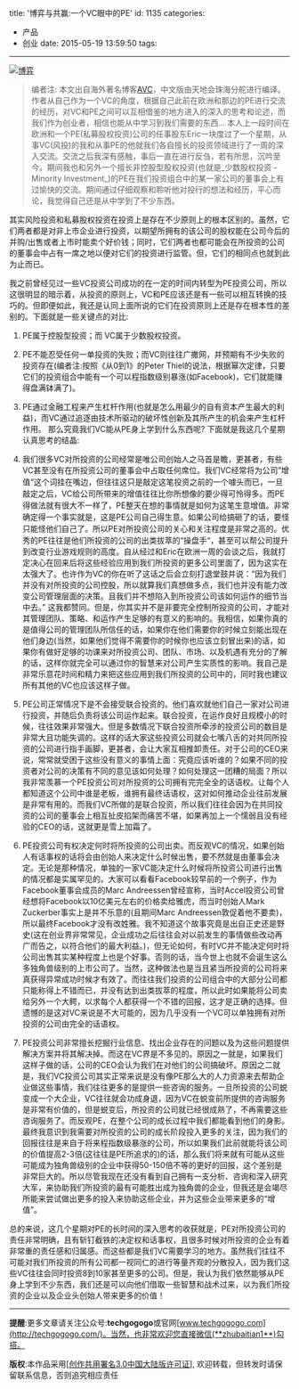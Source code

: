 title: '博弈与共赢:一个VC眼中的PE'
id: 1135
categories:
  - 产品
  - 创业
date: 2015-05-19 13:59:50
tags:
---

<div class="postcontents"><article>
<div class="post-inside">

[![博弈](http://techgogogo.com/wp-content/uploads/2015/05/博弈.jpg)](http://techgogogo.com/wp-content/uploads/2015/05/博弈.jpg)
> 编者注: 本文出自海外著名博客[AVC](http://avc.com/2015/05/what-vc-can-learn-from-private-equity/)，中文版由天地会珠海分舵进行编译。作者从自己作为一个VC的角度，根据自己此前在欧洲和那边的PE进行交流的经历，对VC和PE之间可以互相借鉴的地方进入的深入的思考和论述，而我们作为创业者，相信也能从中学习到我们需要的东西...
本人上一段时间在欧洲和一个PE(私募股权投资)公司的任事股东Eric一块度过了一个星期，从事VC(风投)的我和从事PE的他就我们各自擅长的投资领域进行了一周的深入交流。交流之后我深有感触，事后一直在进行反刍，若有所思，沉吟至今。期间我也和另外一个擅长非控股型股权投资(也就是_少数股权投资 - Minority Investment_)的PE在我们投资组合中的某一家公司的董事会上有过愉快的交流。期间通过仔细观察和聆听他对投行的想法和经历，平心而论，我觉得自己还是从中学到了不少东西。

其实风险投资和私募股权投资在投资上是存在不少原则上的根本区别的。虽然，它们两者都是对非上市企业进行投资，以期望所拥有的该公司的股权能在公司今后的并购/出售或者上市时能卖个好价钱；同时，它们两者也都可能会在所投资的公司的董事会中占有一席之地以便对它们的投资进行监管。但，它们的相同点也就到此为止而已。

我之前曾经见过一些VC投资公司成功的在一定的时间内转型为PE投资公司，所以这很明显的暗示着，从投资的原则上，VC和PE应该还是有一些可以相互转换的技巧的。但即便如此，我还是认同上面所说的它们在投资原则上还是存在根本性的差别的。下面就是一些关键点的对比:

1.  PE属于控股型投资；而 VC属于少数股权投资。
2.  PE不能忍受任何一单投资的失败；而VC则往往广撒网，并预期有不少失败的投资存在(编者注:按照《从0到1》的Peter Thiel的说法，根据幂次定律，只要它们的投资组合中能有一个可以程指数级别暴涨(如Facebook)，它们就能赚得盘满钵满了)。
3.  PE通过金融工程来产生杠杆作用(也就是怎么用最少的自有资本产生最大的利益)，而VC通过追逐由技术所驱动的破坏性创新及其所产生的机会来产生杠杆作用。
那么究竟我们VC能从PE身上学到什么东西呢? 下面就是我这几个星期认真思考的结晶:

1.  我们很多VC对所投资的公司经常是唯公司创始人之马首是瞻，更甚者，有些VC甚至没有在所投资公司的董事会中占取任何席位。<span style="line-height: 1.5;">我们VC经常将为公司”增值“这个词挂在嘴边，但往往这只是敲定这笔投资之前的一个噱头而已，一旦敲定之后，VC给公司所带来的增值往往比你所想像的要少得可怜得多。</span><span style="line-height: 1.5;">而PE得做法就有很大不一样了，PE整天在想的事情就是如何为这笔生意增值。非常确定得一个事实就是，这是PE公司自己得生意。如果公司给搞砸了的话，要怪只能怪他们自己了。</span>所以PE对所投资公司的关心和关注程度是非常之高的。优秀的PE往往是他们所投资的公司的出类拔萃的“操盘手“，甚至可以帮公司提升到改变行业游戏规则的高度。自从经过和Eric在欧洲一周的会谈之后，我就打定决心在回来后将这些经验应用到我们所投资的更多公司里面了，因为这实在太强大了。也许作为VC的你在听了这话之后会立刻打退堂鼓并说：“因为我们并没有对所投资的公司控股，所以就算我们真想做多点，我们也并没有能力改变公司管理层面的决策。且我们并不想陷入到所投资公司该如何运作的细节当中去。” 这我都赞同。但是，你其实并不是非要完全控制所投资的公司，才能对其管理团队、策略、和运作产生足够的有意义的影响的。我相信，如果你真的是值得公司的管理团队所信任的话，如果你在他们需要你的时候立刻能出现在他们身边(当然，如果他们觉得不需要你的时候你也应该立刻冒出来)的话，如果你有做好足够的功课来对所投资公司、团队、市场、以及机遇有充分的了解的话，这样你就完全可以通过你的智慧来对公司产生实质性的影响。我自己是非常乐意花时间和精力来把这些应用到我们所投资的公司中的，同时我也建议所有其他的VC也应该这样子做。
2.  PE公司正常情况下是不会接受联合投资的。他们喜欢就他们自己一家对公司进行投资，并随后负责将该公司运作起来。联合投资，在运作良好且规模小的时候，往往效果非常强大。但是多数情况下联合投资所牵涉的投资公司的数目是非常大且功能失调的。这样的话大家这些投资公司就会七嘴八舌的对共同所投资的公司进行指手画脚，更甚者，会让大家互相推卸责任。对于公司的CEO来说，常常就受困于这些没有意义的事情上面：究竟应该听谁的？如果不同的投资者对公司的决策有不同的意见该如何处理？如何处理这一团糟的局面？所以我非常羡慕一个PE投资公司对所投资的公司拥有完完全全的话语权。让每个人都知道这个公司中谁是老板，谁拥有最终话语权，这对如何推动企业往前发展是非常有用的。而我们VC所做的是联合投资，所以我们往往会因为在共同投资的公司的董事会上相互扯皮掐架而痛苦不堪，如果再加上一个懦弱且没有经验的CEO的话，这就更是雪上加霜了。
3.  PE投资公司有权决定何时将所投资的公司出卖。而反观VC的情况，如果创始人有话事权的话将会由创始人来决定什么时候出售，要不然就是由董事会决定。无论是那种情况，单独的一家VC能决定什么时候将所投资公司进行出售的情况都是实属罕见的。大家可以看看Facebook较早前的一个例子，作为Facebook董事会成员的Marc Andreessen曾经宣称，当时Accel投资公司曾经想将Facebook以10亿美元左右的价格卖给雅虎，而当时创始人Mark Zuckerber事实上是并不乐意的(且期间Marc Andreessen敦促着他不要卖)，所以最终Facebook才没有改姓雅。我不知道这个故事究竟是出自正史还是野史(这在创业界非常常见，企业成功之后往往会对以前发生的事情做些改动再广而告之，以符合他们的最大利益。)，但无论如何，有时VC并不能决定何时将公司出售其实某种程度上也是个好事。否则的话，当今世上也就不会诞生这么多独角兽级别的上市公司了。当然，这种做法也是当且紧当所投资的公司将来真获得异常成功时候才有效了。而往往我们投资的公司组合中的大部分公司都只能称得上不错而已，并没有达到出类拔萃的程度，所以此时如果能将公司卖给另外一个大鳄，以求每个人都获得一个不错的回报，这才是正确的选择。但遗憾的是这对VC来说是不大可能的，因为几乎没有一个VC可以单独拥有对所投资的公司由完全的话语权。
4.  PE投资公司非常擅长挖掘行业信息、找出企业存在的问题以及为这些问题提供解决方案并将其解决掉。而这在VC界是不多见的。原因之一就是，如果我们这样子做的话，公司的CEO会认为我们在对他们的公司搞破坏。原因之二就是，我们VC投资公司其实正常来说是没有像PE那么大的人力资源来去帮助企业做这些事情，我们往往更多的是提供一些咨询的服务。一旦所投资的公司蜕变成一个大企业，VC往往就会功成身退，因为VC在蜕变前所提供的咨询服务是非常有价值的，但是蜕变后，所投资的公司就已经很成熟了，不再需要这些咨询服务了。而反观PE，在整个公司的成长过程中我们都能看到他们的身影。
最终我意识到我需要对所投资的公司的成长阶段投入更多的关注，因为我们的回报往往是来自于将来程指数级暴涨的公司，所以如果我们此前就能将该公司的价值提高2-3倍(这往往是PE所追求的)的话，那么我们将来就有可能从这些可能成为独角兽级别的企业中获得50-150倍不等的更好的回报，这个差别是非常巨大的。所以尽管我现在还没有看到自己拥有一支分析、咨询和深入研究大军，来协助我们所投资的最有可能胜出成为独角兽的企业，但我还是会竭尽所能来尝试做出更多的投入来协助这些企业，并为这些企业带来更多的“增值”。

</div>
</article></div>
<div class="postmeta">总的来说，这几个星期对PE的长时间的深入思考的收获就是，PE对所投资公司的责任非常明确，且有斩钉截铁的决定权和话事权，且很多时候对所投资的企业有着非常重的责任感和归属感。而这些都是我们VC需要学习的地方。虽然我们往往不可能对我们所投资的所有公司都一视同仁的进行等量齐观的分散投入，因为我们这些VC往往会同时投资8到10家甚至更多的公司。但是，我认为我们依然能够从PE身上学到不少东西，我们还是可以向他们借取一些智慧和战术过来，以为我们所投资的企业以及企业头创始人带来更多的价值！</div>
<div class="postmeta"></div>
<div class="postmeta">

* * *

**提醒**:更多文章请关注公众号:**techgogogo**或官网[www.techgogogo.com](http://techgogogo.com/)。当然，也非常欢迎您直接微信(**zhubaitian1**)勾搭。

**版权**:本作品采用[[创作共用署名3.0中国大陆版许可证](http://creativecommons.org/licenses/by/3.0/cn/)], 欢迎转载，但转发时请保留联系信息，否则追究相应责任

</div>